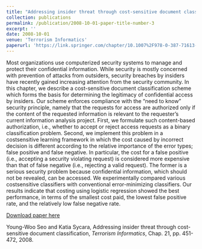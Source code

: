 ```yaml
---
title: "Addressing insider threat through cost-sensitive document classification"
collection: publications
permalink: /publication/2008-10-01-paper-title-number-3
excerpt: ''
date: 2008-10-01
venue: 'Terrorism Informatics'
paperurl: 'https://link.springer.com/chapter/10.1007%2F978-0-387-71613-8_21'
---
```

Most organizations use computerized security systems to manage and protect their confidential information. While security is mostly concerned with prevention of attacks from outsiders, security breaches by insiders have recently gained increasing attention from the security community. In this chapter, we describe a cost-sensitive document classification scheme which forms the basis for determining the legitimacy of confidential access by insiders. Our scheme enforces compliance with the “need to know” security principle, namely that the requests for access are authorized only if the content of the requested information is relevant to the requester’s current information analysis project. First, we formulate such content-based authorization, i.e., whether to accept or reject access requests as a binary classification problem. Second, we implement this problem in a costsensitive learning framework in which the cost caused by incorrect decision is different according to the relative importance of the error types; false positive and false negative. In particular, the cost for a false positive (i.e., accepting a security violating request) is considered more expensive than that of false negative (i.e., rejecting a valid request). The former is a serious security problem because confidential information, which should not be revealed, can be accessed. We experimentally compared various costsensitive classifiers with conventional error-minimizing classifiers. Our results indicate that costing using logistic regression showed the best performance, in terms of the smallest cost paid, the lowest false positive rate, and the relatively low false negative rate.

[Download paper here](https://link.springer.com/chapter/10.1007%2F978-0-387-71613-8_21)

Young-Woo Seo and Katia Sycara, Addressing insider threat through cost-sensitive document classification, <i>Terrorism Informatics</i>, Chap. 21, pp. 451-472, 2008. 